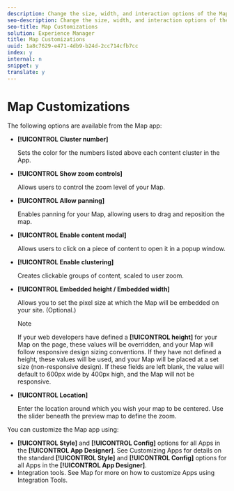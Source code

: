 ```yaml
---
description: Change the size, width, and interaction options of the Map app.
seo-description: Change the size, width, and interaction options of the Map app.
seo-title: Map Customizations
solution: Experience Manager
title: Map Customizations
uuid: 1a8c7629-e471-4db9-b24d-2cc714cfb7cc
index: y
internal: n
snippet: y
translate: y
---
```


# Map Customizations


<a id="section_kff_cbg_sy"></a>

The following options are available from the Map app:

* **[!UICONTROL  Cluster number]**

  Sets the color for the numbers listed above each content cluster in the App.

* **[!UICONTROL  Show zoom controls]**

  Allows users to control the zoom level of your Map.

* **[!UICONTROL  Allow panning]**

  Enables panning for your Map, allowing users to drag and reposition the map.

* **[!UICONTROL  Enable content modal]**

  Allows users to click on a piece of content to open it in a popup window.

* **[!UICONTROL  Enable clustering]**

  Creates clickable groups of content, scaled to user zoom.

* **[!UICONTROL  Embedded height / Embedded width]**

  Allows you to set the pixel size at which the Map will be embedded on your site. (Optional.)

  >[!NOTE]
  >
  >If your web developers have defined a **[!UICONTROL  height]** for your Map on the page, these values will be overridden, and your Map will follow responsive design sizing conventions. If they have not defined a height, these values will be used, and your Map will be placed at a set size (non-responsive design). If these fields are left blank, the value will default to 600px wide by 400px high, and the Map will not be responsive.

* **[!UICONTROL  Location]**

  Enter the location around which you wish your map to be centered. Use the slider beneath the preview map to define the zoom.

You can customize the Map app using:

* **[!UICONTROL  Style]** and **[!UICONTROL  Config]** options for all Apps in the **[!UICONTROL  App Designer]**. See Customizing Apps for details on the standard **[!UICONTROL  Style]** and **[!UICONTROL  Config]** options for all Apps in the **[!UICONTROL  App Designer]**.
* Integration tools. See Map for more on how to customize Apps using Integration Tools.
